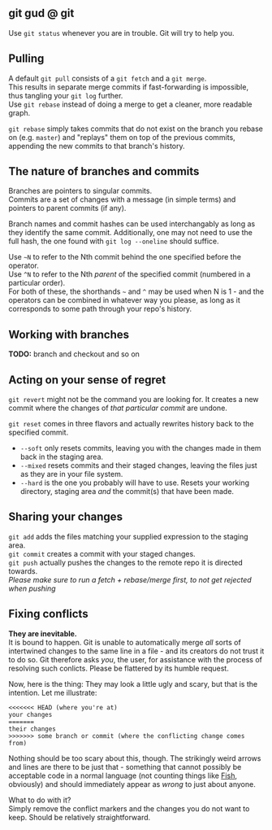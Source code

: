 git gud @ git
-------------

Use `git status` whenever you are in trouble. Git will try to help you.


## Pulling

A default `git pull` consists of a `git fetch` and a `git merge`.  
This results in separate merge commits if fast-forwarding is impossible, thus tangling your `git log` further.  
Use `git rebase` instead of doing a merge to get a cleaner, more readable graph.  

`git rebase` simply takes commits that do not exist on the branch you rebase on (e.g. `master`) and "replays" them on top of the previous commits, appending the new commits to that branch's history.

## The nature of branches and commits

Branches are pointers to singular commits.  
Commits are a set of changes with a message (in simple terms) and pointers to parent commits (if any).  

Branch names and commit hashes can be used interchangably as long as they identify the same commit. Additionally, one may not need to use the full hash, the one found with `git log --oneline` should suffice.

Use `~N` to refer to the Nth commit behind the one specified before the operator.  
Use `^N` to refer to the Nth *parent* of the specified commit (numbered in a particular order).  
For both of these, the shorthands `~` and `^` may be used when N is 1 - and the operators can be combined in whatever way you please, as long as it corresponds to some path through your repo's history.

## Working with branches

**TODO:** branch and checkout and so on

## Acting on your sense of regret

`git revert` might not be the command you are looking for. It creates a new commit where the changes of *that particular commit* are undone.

`git reset` comes in three flavors and actually rewrites history back to the specified commit.
+ `--soft` only resets commits, leaving you with the changes made in them back in the staging area.
+ `--mixed` resets commits and their staged changes, leaving the files just as they are in your file system.
+ `--hard` is the one you probably will have to use. Resets your working directory, staging area *and* the commit(s) that have been made.

## Sharing your changes

`git add` adds the files matching your supplied expression to the staging area.  
`git commit` creates a commit with your staged changes.  
`git push` actually pushes the changes to the remote repo it is directed towards.  
*Please make sure to run a fetch + rebase/merge first, to not get rejected when pushing*

## Fixing conflicts

**They are inevitable.**  
It is bound to happen. Git is unable to automatically merge *all* sorts of intertwined changes to the same line in a file - and its creators do not trust it to do so. Git therefore asks *you*, the user, for assistance with the process of resolving such conlicts. Please be flattered by its humble request.

Now, here is the thing: They may look a little ugly and scary, but that is the intention. Let me illustrate:  
```
<<<<<<< HEAD (where you're at)
your changes
=======
their changes
>>>>>>> some branch or commit (where the conflicting change comes from)
```  
Nothing should be too scary about this, though. The strikingly weird arrows and lines are there to be just that - something that cannot possibly be acceptable code in a normal language (not counting things like [Fish](https://esolangs.org/wiki/Fish), obviously) and should immediately appear as *wrong* to just about anyone.

What to do with it?  
Simply remove the conflict markers and the changes you do not want to keep. Should be relatively straightforward.

